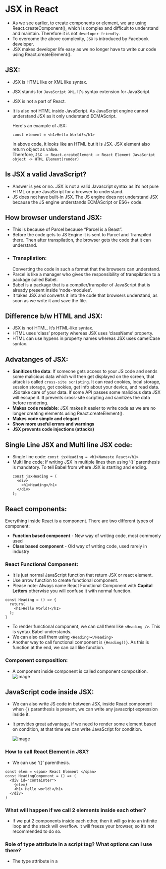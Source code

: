 # JSX in React
- As we see earlier, to create components or element, we are using React.createComponent(), which is complex and difficult to understand and maintain. Therefore it is not `developer-friendly`.
- To overcome the above complexity, `JSX` is introduced by Facebook developer.
- JSX makes developer life easy as we no longer have to write our code using React.createElement().

## JSX:
- JSX is HTML like or XML like syntax.
- JSX stands for `JavaScript XML`. It's syntax extension for JavaScript.
- JSX is not a part of React.
- It is also not HTML inside JavaScript. As JavaScript engine cannot understand JSX as it only understand ECMAScript.

  Here's an example of JSX:
  ```
  const element = <h1>Hello World!</h1>
  ```
  In above code, it looks like an HTML but it is JSX. JSX element also return object as value.<br/>
  Therefore, `JSX -> React.createElement -> React Element JavaScript object -> HTML Element(render)`

## Is JSX a valid JavaScript?
- Answer is yes or no. JSX is not a valid Javascript syntax as it’s not pure HTML or pure JavaScript for a browser to understand.
- JS does not have built-in JSX. The JS engine does not understand JSX because the JS engine understands ECMAScript or ES6+ code.

## How browser understand JSX:
- This is because of Parcel because “Parcel is a Beast”.
- Before the code gets to JS Engine it is sent to Parcel and Transpiled there. Then after transpilation, the browser gets the code that it can understand.
- ### Transpilation:
    Converting the code in such a format that the browsers can understand.
- Parcel is like a manager who gives the responsibility of transpilation to a package called Babel.
- Babel is a package that is a compiler/transpiler of JavaScript that is already present inside ‘node-modules’.
-  It takes JSX and converts it into the code that browsers understand, as soon as we write it and save the file.

## Difference b/w HTML and JSX:
- JSX is not HTML. It’s HTML-like syntax.
- HTML uses ‘class’ property whereas JSX uses ‘className’ property.
- HTML can use hypens in property names whereas JSX uses camelCase syntax.

## Advatanges of JSX:
- **Sanitizes the data**: If someone gets access to your JS code and sends some malicious data which will then get displayed on the screen, that attack is called `cross-site scripting`. It can read cookies, local storage, session storage, get cookies, get info about your device, and read data. JSx take care of your data. If some API passes some malicious data JSX will escape it. It prevents cross-site scripting and sanitizes the data before rendering.
- **Makes code readable**: JSX makes it easier to write code as we are no longer creating elements using React.createElement().
- **Makes code simple and elegant**
- **Show more useful errors and warnings**
- **JSX prevents code injections (attacks)**

## Single Line JSX and Multi line JSX code:
- Single line code: `const jsxHeading = <h1>Namaste React</h1>`
- Multi line code: If writing JSX in multiple lines then using ‘()’ parenthesis is mandatory. To tell Babel from where JSX is starting and ending.
  ```
  const jsxHeading = (
    <div>
      <h1>Heading</h1>
    </div>
  );
  ```

## React components:
Everything inside React is a component. There are two different types of component:
- **Function based component** -  New way of writing code, most commonly used
- **Class based component** -  Old way of writing code, used rarely in industry

### React Functional Component:
- It is just normal JavaScript function that return JSX or react element.
- Use arrow function to create functional component.
- Please note: Always name React Functional Component with **Capital Letters** otherwise you will confuse it with normal function.
```
const Heading = () => {
  return(
    <h1>Hello World!</h1>
  );
}
```
- To render functional component, we can call them like `<Heading />`. This is syntax Babel understands.
- We can also call them using `<Heading></Heading>`
- Another way to call functional component is `{Heading()}`. As this is function at the end, we can call like function.

### Component composition:
- A component inside component is called component composition.
![image](https://github.com/user-attachments/assets/9833b33d-9a3e-4d27-8f80-aba8b3b1df44)

## JavaScript code inside JSX:
- We can also write JS code in between JSX, inside React component when `{}` paranthesis is present, we can write any javascript expression inside it.
- It provides great advantage, if we need to render some element based on condition, at that time we can write JavaScript for condition.

  ![image](https://github.com/user-attachments/assets/16ec8a74-2036-419b-b2a3-5cf60b47d82f)

### How to call React Element in JSX?
- We can use ‘{}’ parenthesis.
```
const elem = <span> React Element </span>
const HeadingComponent = () => (
  <div id="containter">
    {elem}
    <h1> Hello world!</h1>
  </div>
)
```
###  What will happen if we call 2 elements inside each other?
- If we put 2 components inside each other, then it will go into an infinite loop and the stack will overflow. It will freeze your browser, so it’s not recommended to do so.

### Role of type attribute in a script tag? What options can I use there?
- The type attribute in a <script> tag is used to specify the media type of the script content. It tells the browser how to interpret the script. There are a few different values you can use with the type attribute:
  1. Omitted or Empty String: If the type attribute is omitted or set to an empty string (type=""), the browser will assume the default JavaScript type
  2. text/javascript (Deprecated)
  3. module
  4. text/babel
  5. text/typescript
